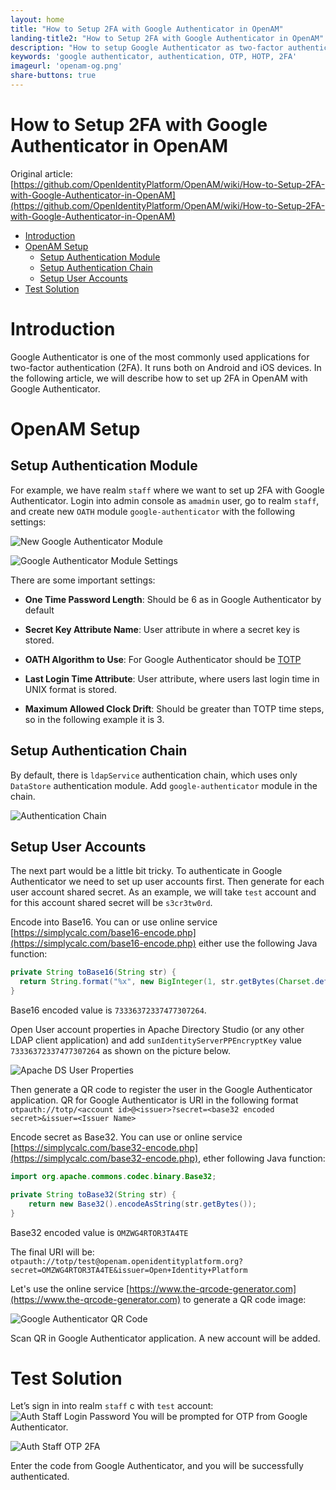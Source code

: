 ```yaml
---
layout: home
title: "How to Setup 2FA with Google Authenticator in OpenAM"
landing-title2: "How to Setup 2FA with Google Authenticator in OpenAM"
description: "How to setup Google Authenticator as two-factor authentication (2FA) in OpenAM"
keywords: 'google authenticator, authentication, OTP, HOTP, 2FA'
imageurl: 'openam-og.png'
share-buttons: true
---
```

<h1>How to Setup 2FA with Google Authenticator in OpenAM</h1>

Original article: [https://github.com/OpenIdentityPlatform/OpenAM/wiki/How-to-Setup-2FA-with-Google-Authenticator-in-OpenAM](https://github.com/OpenIdentityPlatform/OpenAM/wiki/How-to-Setup-2FA-with-Google-Authenticator-in-OpenAM)


- [Introduction](#introduction)
- [OpenAM Setup](#openam-setup)
  * [Setup Authentication Module](#setup-authentication-module)
  * [Setup Authentication Chain](#setup-authentication-chain)
  * [Setup User Accounts](#setup-user-accounts)
- [Test Solution](#test-solution)

# Introduction
Google Authenticator is one of the most commonly used applications for two-factor authentication (2FA). It runs both on Android and iOS devices.  In the following article, we will describe how to set up 2FA in OpenAM with Google Authenticator.

# OpenAM Setup
## Setup Authentication Module
For example, we have realm `staff` where we want to set up 2FA with Google Authenticator. Login into admin console as `amadmin` user, go to realm `staff`, and create new `OATH` module `google-authenticator` with the following settings:

![New Google Authenticator Module](/assets/img/google-authenticator/new-google-authenticator-module.png)

![Google Authenticator Module Settings](/assets/img/google-authenticator/google-authenticator-module-settings.png)

There are some important settings:
* **One Time Password Length**: Should be 6 as in Google Authenticator by default
* **Secret Key Attribute Name**: User attribute in where a secret key is stored.
* **OATH Algorithm to Use**: For Google Authenticator should be [TOTP](https://tools.ietf.org/html/rfc6238)
* **Last Login Time Attribute**: User attribute, where users last login time in UNIX format is stored.

* **Maximum Allowed Clock Drift**: Should be greater than TOTP time steps, so in the following example it is 3.

## Setup Authentication Chain
By default, there is `ldapService` authentication chain, which uses only `DataStore` authentication module. Add `google-authenticator` module in the chain.

![Authentication Chain](/assets/img/google-authenticator/authentication-chain.png)

## Setup User Accounts
The next part would be a little bit tricky. To authenticate in Google Authenticator we need to set up user accounts first. Then generate for each user account shared secret. As an example, we will take `test` account and for this account shared secret will be `s3cr3tw0rd`.

Encode into Base16. You can or use online service [https://simplycalc.com/base16-encode.php](https://simplycalc.com/base16-encode.php) either use the following Java function:

```java
private String toBase16(String str) {
  return String.format("%x", new BigInteger(1, str.getBytes(Charset.defaultCharset())));
}
```
Base16 encoded value is `73336372337477307264`.

Open User account properties in Apache Directory Studio (or any other LDAP client application) and add `sunIdentityServerPPEncryptKey` value `73336372337477307264` as shown on the picture below.

![Apache DS User Properties](/assets/img/google-authenticator/apache-ds-user-properties.png)

Then generate a QR code to register the user in the Google Authenticator application. QR for Google Authenticator is URI in the following format `otpauth://totp/<account id>@<issuer>?secret=<base32 encoded secret>&issuer=<Issuer Name>`

Encode secret as Base32. You can use or online service [https://simplycalc.com/base32-encode.php](https://simplycalc.com/base32-encode.php), ether following Java function:

```java
import org.apache.commons.codec.binary.Base32;

private String toBase32(String str) {
	return new Base32().encodeAsString(str.getBytes());
}
```
Base32 encoded value is `OMZWG4RTOR3TA4TE`

The final URI will be:
`otpauth://totp/test@openam.openidentityplatform.org?secret=OMZWG4RTOR3TA4TE&issuer=Open+Identity+Platform`

Let's use the online service [https://www.the-qrcode-generator.com](https://www.the-qrcode-generator.com) to generate a QR code image:

![Google Authenticator QR Code](/assets/img/google-authenticator/qr-code.png)

Scan QR in Google Authenticator application. A new account will be added.

# Test Solution
Let’s sign in into realm `staff` с with `test` account:
![Auth Staff Login Password](/assets/img/google-authenticator/auth-staff-login-password.png)
You will be prompted for OTP from Google Authenticator.

![Auth Staff OTP 2FA](/assets/img/google-authenticator/login-staff-otp.png)

Enter the code from Google Authenticator, and you will be successfully authenticated.

